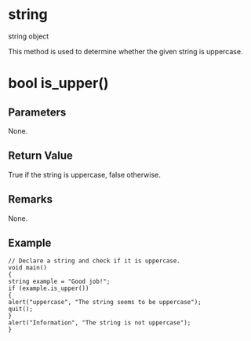 # string

string object

  


This method is used to determine whether the given string is uppercase.

# bool is_upper()

## Parameters

None.

## Return Value

True if the string is uppercase, false otherwise.

## Remarks

None.

## Example


```
// Declare a string and check if it is uppercase.
void main()
{
string example = "Good job!";
if (example.is_upper())
{
alert("uppercase", "The string seems to be uppercase");
quit();
}
alert("Information", "The string is not uppercase");
}

```
